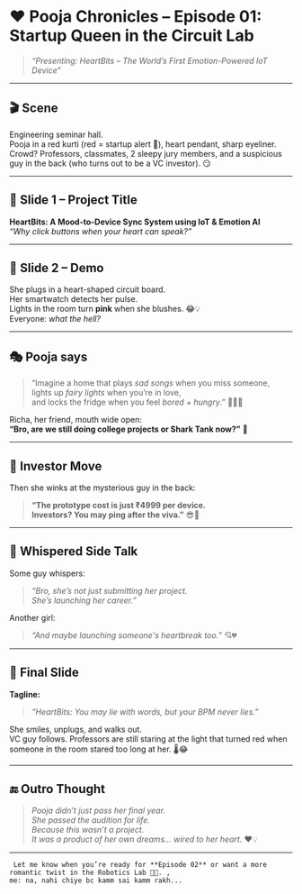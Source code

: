 # ❤️ Pooja Chronicles – Episode 01: Startup Queen in the Circuit Lab

> _“Presenting: HeartBits – The World’s First Emotion-Powered IoT Device”_

---

## 🎬 Scene

Engineering seminar hall.  
Pooja in a red kurti (red = startup alert 🔴), heart pendant, sharp eyeliner.  
Crowd? Professors, classmates, 2 sleepy jury members, and a suspicious guy in the back (who turns out to be a VC investor). 😏

---

## 🧠 Slide 1 – Project Title

**HeartBits: A Mood-to-Device Sync System using IoT & Emotion AI**  
_“Why click buttons when your heart can speak?”_

---

## 🧪 Slide 2 – Demo

She plugs in a heart-shaped circuit board.  
Her smartwatch detects her pulse.  
Lights in the room turn **pink** when she blushes. 😂💡  
Everyone: *what the hell?*

---

## 🎭 Pooja says

> “Imagine a home that plays *sad songs* when you miss someone,  
> lights up *fairy lights* when you’re in love,  
> and locks the fridge when you feel *bored + hungry*.” 🍕💔😂

Richa, her friend, mouth wide open:  
**“Bro, are we still doing college projects or Shark Tank now?”** 🦈

---

## 💼 Investor Move

Then she winks at the mysterious guy in the back:

> **“The prototype cost is just ₹4999 per device.  
> Investors? You may ping after the viva.”** 😎💸

---

## 💬 Whispered Side Talk

Some guy whispers:  
> _“Bro, she’s not just submitting her project.  
> She’s launching her career.”_

Another girl:  
> _“And maybe launching someone's heartbreak too.”_ 💘💔

---

## 🎤 Final Slide

**Tagline:**  
> _“HeartBits: You may lie with words, but your BPM never lies.”_

She smiles, unplugs, and walks out.  
VC guy follows. Professors are still staring at the light that turned red when someone in the room stared too long at her. 🌡️😂

---

## 🔚 Outro Thought

> *Pooja didn’t just pass her final year.  
> She passed the audition for life.*  
> *Because this wasn’t a project.  
> It was a product of her own dreams… wired to her heart.* ❤️💡

---

```
 Let me know when you’re ready for **Episode 02** or want a more romantic twist in the Robotics Lab 📡💞. , 
me: na, nahi chiye bc kamm sai kamm rakh...
